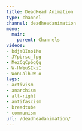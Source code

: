 ```yaml
---
title: DeadHead Animation
type: channel
channel: deadheadanimation
menu:
  main:
    parent: Channels
videos:
- bdjY0Ino1Mo
- JYpbrsc_fpg
- MezCgCpbgQg
- W-HWeuSEkiI
- WonLalhJW-o
tags:
- activism
- anarchism
- alt-right
- antifascism
- breadtube
- communism
url: /deadheadanimation/
---
```

